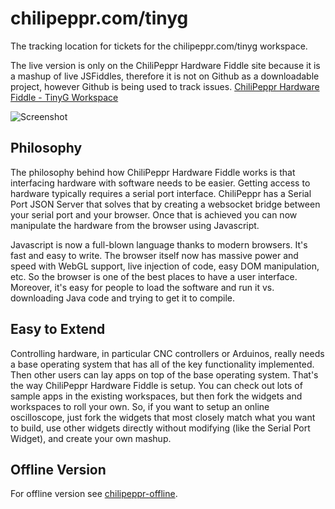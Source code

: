 chilipeppr.com/tinyg
=====

The tracking location for tickets for the chilipeppr.com/tinyg workspace. 

The live version is only on the ChiliPeppr Hardware Fiddle site because it is a mashup of live JSFiddles, therefore it is not on Github as a downloadable project, however Github is being used to track issues.
[ChiliPeppr Hardware Fiddle - TinyG Workspace](http://chilipeppr.com/tinyg)

![Screenshot](http://chilipeppr.com/img/screenshot2.png "Screenshot")


Philosophy
----

The philosophy behind how ChiliPeppr Hardware Fiddle works is that interfacing hardware with software needs to be easier. Getting access to hardware typically requires a serial port interface. ChiliPeppr has a Serial Port JSON Server that solves that by creating a websocket bridge between your serial port and your browser. Once that is achieved you can now manipulate the hardware from the browser using Javascript.

Javascript is now a full-blown language thanks to modern browsers. It's fast and easy to write. The browser itself now has massive power and speed with WebGL support, live injection of code, easy DOM manipulation, etc. So the browser is one of the best places to have a user interface. Moreover, it's easy for people to load the software and run it vs. downloading Java code and trying to get it to compile.

Easy to Extend
----
Controlling hardware, in particular CNC controllers or Arduinos, really needs a base operating system that has all of the key functionality implemented. Then other users can lay apps on top of the base operating system. That's the way ChiliPeppr Hardware Fiddle is setup. You can check out lots of sample apps in the existing workspaces, but then fork the widgets and workspaces to roll your own. So, if you want to setup an online oscilloscope, just fork the widgets that most closely match what you want to build, use other widgets directly without modifying (like the Serial Port Widget), and create your own mashup.

Offline Version
----

For offline version see [chilipeppr-offline](https://github.com/pistolero/chilipeppr-offline).
